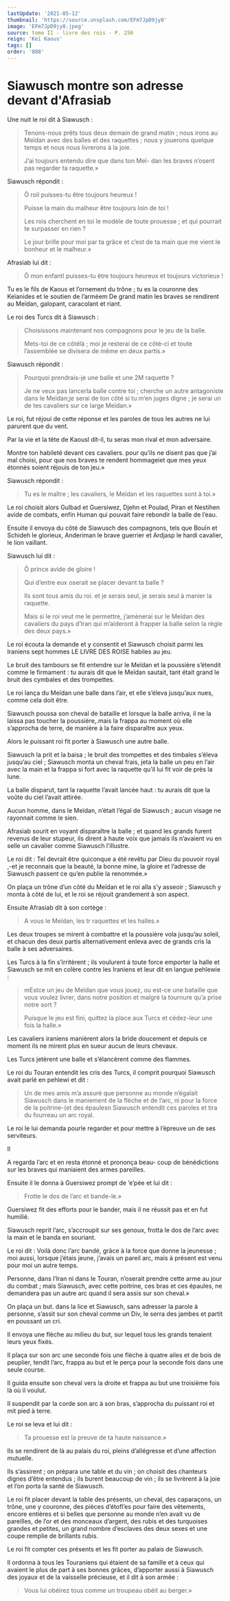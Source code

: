 ```yaml
---
lastUpdate: '2021-05-12'
thumbnail: 'https://source.unsplash.com/EFm7JpD9jy8'
image: 'EFm7JpD9jy8.jpeg'
source: tome II - livre des rois - P. 250
reign: 'Keï Kaous'
tags: []
order: '088'
---
```


# Siawusch montre son adresse devant d'Afrasiab

Une nuit le roi dit à Siawusch :

> Tenons-nous prêts tous deux demain de grand matin ; nous irons au Meïdan avec des balles et des raquettes ; nous y jouerons quelque temps et nous nous livrerons à la joie.
>
> J’ai toujours entendu dire que dans ton Meï-
dan les braves n’osent pas regarder ta raquette.»

Siawusch répondit :

> Ô roil puisses-tu être toujours heureux !
>
> Puisse la main du malheur être toujours loin de toi !
>
> Les rois cherchent en toi le modèle de toute prouesse ; et qui pourrait te surpasser en rien ?
>
> Le jour brille pour moi par ta grâce et c’est de ta main que me vient le bonheur et le malheur.»

Afrasiab lui dit :

> Ô mon enfantl puisses-tu être toujours heureux et toujours victorieux !

Tu es le fils de Kaous et l’ornement du trône ; tu es la couronne des Keïanides et le soutien de l’arméem De grand matin les braves se rendirent au Meïdan, galopant, caracolant et riant.

Le roi des Turcs dit à Siawusch :

> Choisissons maintenant nos compagnons pour le jeu de la balle.
>
> Mets-toi de ce côtélà ; moi je resterai de ce côté-ci et toute l’assemblée se divisera de même en deux partis.»

Siawusch répondit :

> Pourquoi prendrais-je une balle et une 2M raquette ?
>
> Je ne veux pas lancerla balle contre toi ; cherche un autre antagoniste dans le Meïdan;je serai de ton côté si tu m’en juges digne ; je serai un de tes cavaliers sur ce large Meïdan.»

Le roi, fut réjoui de cette réponse et les paroles de tous les autres ne lui parurent que du vent.

Par la vie et la tête de Kaousl dit-il, tu seras mon rival et mon adversaire.

Montre ton habileté devant ces cavaliers. pour qu’ils ne disent pas que j’ai mal choisi, pour que nos braves te rendent hommageiet que mes yeux étonnés soient réjouis de ton jeu.»

Siawusch répondit :

> Tu es le maître ; les cavaliers, le Meïdan et les raquettes sont à toi.»

Le roi choisit alors Gulbad et Guersiwez, Djehn et Poulad, Piran et Nestihen avide de combats, enfin Human qui pouvait faire rebondir la balle de l’eau.

Ensuite il envoya du côté de Siawusch des compagnons, tels que Bouïn et Schideh le glorieux, Anderiman le brave guerrier et Ardjasp le hardi cavalier, le lion vaillant.

Siawusch lui dit :

> Ô prince avide de gloire !
>
> Qui d’entre eux oserait se placer devant ta balle ?
>
> Ils sont tous amis du roi. et je serais seul, je serais seul à manier la raquette.
>
> Mais si le roi veut me le permettre, j’amènerai sur le Meïdan des cavaliers du pays d’Iran qui m’aideront à frapper la balle selon la règle des deux pays.»

Le roi écouta la demande et y consentit et Siawusch choisit parmi les Iraniens sept hommes LE LIVRE DES ROISE habiles au jeu.

Le bruit des tambours se fit entendre sur le Meïdan et la poussière s’étendit comme le firmament : tu aurais dit que le Meïdan sautait, tant était grand le bruit des cymbales et des trompettes.

Le roi lança du Meïdan une balle dans l’air, et elle s’éleva jusqu’aux nues, comme cela doit être.

Siawusch poussa son cheval de bataille et lorsque la balle arriva, il ne la laissa pas toucher la poussière,.mais la frappa au moment où elle s’approcha de terre, de manière à la faire disparaître aux yeux.

Alors le puissant roi fit porter à Siawusch une autre balle.

Siawusch la prit et la baisa ; le bruit des trompettes et des timbales s’éleva jusqu’au ciel ; Siawusch monta un cheval frais, jeta la balle un peu en l’air avec la main et la frappa si fort avec la raquette qu’il lui fit voir de près la lune.

La balle disparut, tant la raquette l’avait lancée haut : tu aurais dit que la voûte du ciel l’avait attirée.

Aucun homme, dans le Meïdan, n’était l’égal de Siawusch ; aucun visage ne rayonnait comme le sien.

Afrasiab sourit en voyant disparaître la balle ; et quand les grands furent revenus de leur stupeur, ils dirent à haute voix que jamais ils n’avaient vu en selle un cavalier comme Siawusch l’illustre.

Le roi dit : Tel devrait être quiconque a été revêtu par Dieu du pouvoir royal ,-et je reconnais que la beauté, la bonne mine, la gloire et l’adresse de Siawusch passent ce qu’en publie la renommée.»

On plaça un trône d’un côté du Meïdan et le roi alla s’y asseoir ; Siawusch y monta à côté de lui, et le roi se réjouit grandement à son aspect.

Ensuite Afrasiab dit à son cortège :

> A vous le Meïdan, les tr raquettes et les halles.»

Les deux troupes se mirent à combattre et la poussière vola jusqu’au soleil, et chacun des deux partis alternativement enleva avec de grands cris la balle à ses adversaires.

Les Turcs à la fin s’irritèrent ; ils voulurent à toute force emporter la halle et Siawusch se mit en colère contre les Iraniens et leur dit en langue pehlewie :

> mEstce un jeu de Meïdan que vous jouez, ou est-ce une bataille que vous voulez livrer, dans notre position et malgré la tournure qu’a prise notre sort ?
>
> Puisque le jeu est fini, quittez la place aux Turcs et cédez-leur une fois la halle.»

Les cavaliers iraniens manièrent alors la bride doucement et depuis ce moment ils ne mirent plus en sueur aucun de leurs chevaux.

Les Turcs jetèrent une balle et s’élancèrent comme des flammes.

Le roi du Touran entendit les cris des Turcs, il comprit pourquoi Siawusch avait parlé en pehlewi et dit :

> Un de mes amis m’a assuré que personne au monde n’égalait Siawusch dans le maniement de la flèche et de l’arc, ni pour la force de la poitrine-(et des épaulesn Siawusch entendit ces paroles et tira du fourreau un arc royal.

Le roi le lui demanda pourle regarder et pour mettre à l’épreuve un de ses serviteurs.

Il

A regarda l’arc et en resta étonné et prononça beau-
coup de bénédictions sur les braves qui maniaient des armes pareilles.

Ensuite il le donna à Guersiwez prompt de ’e’pée et lui dit :

> Frotte le dos de l’arc et bande-le.»

Guersiwez fit des efforts pour le bander, mais il ne réussit pas et en fut humilié.

Siawusch reprit l’arc, s’accroupit sur ses genoux, frotta le dos de l’arc avec la main et le banda en souriant.

Le roi dit : Voilà donc l’arc bandé, grâce à la force que donne la jeunesse ; moi aussi, lorsque j’étais jeune, j’avais un pareil arc, mais à présent est venu pour moi un autre temps.

Personne, dans l’Iran ni dans le Touran, n’oserait prendre cette arme au jour du combat ; mais Siawusch, avec cette poitrine, ces bras et ces épaules, ne demandera pas un autre arc quand il sera assis sur son cheval.»

On plaça un but. dans la lice et Siawusch, sans adresser la parole à personne, s’assit sur son cheval comme un Div, le serra des jambes et partit en poussant un cri.

Il envoya une flèche au milieu du but, sur lequel tous les grands tenaient leurs yeux fixés.

Il plaça sur son arc une seconde fois une flèche à quatre ailes et de bois de peuplier, tendit l’arc, frappa au but et le perça pour la seconde fois dans une seule course.

Il guida ensuite son cheval vers la droite et frappa au but une troisième fois là où il voulut.

Il suspendit par la corde son arc à son bras, 
 s’approcha du puissant roi et mit pied à terre.

Le roi se leva et lui dit :

> Ta prouesse est la preuve de ta haute naissance.»

Ils se rendirent de là au palais du roi, pleins d’allégresse et d’une affection mutuelle.

Ils s’assirent ; on prépara une table et du vin ; on choisit des chanteurs dignes d’être entendus ; ils burent beaucoup de vin ; ils se livrèrent à la joie et l’on porta la santé de Siawusch.

Le roi fit placer devant la table des présents, un cheval, des caparaçons, un trône, une y couronne, des pièces d’étofl’es pour faire des vêtements, encore entières et si belles que personne au monde n’en avait vu de pareilles, de l’or et des monceaux d’argent, des rubis et des turquoises grandes et petites, un grand nombre d’esclaves des deux sexes et une coupe remplie de brillants rubis.

Le roi fit compter ces présents et les fit porter au palais de Siawusch.

Il ordonna à tous les Touraniens qui étaient de sa famille et à ceux qui avaient le plus de part à ses bonnes grâces, d’apporter aussi à Siawusch des joyaux et de la vaisselle précieuse, et il dit à son armée :

> Vous lui obéirez tous comme un troupeau obéit au berger.»
